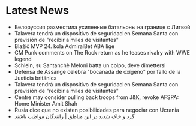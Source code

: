 # Latest News
-  Белоруссия разместила усиленные батальоны на границе с Литвой
-  Talavera tendrá un dispositivo de seguridad en Semana Santa con previsión de "recibir a miles de visitantes"
-  Blažič MVP 24. kola AdmiralBet ABA lige
-  CM Punk comments on The Rock return as he teases rivalry with WWE legend
-  Schlein, su Santanchè Meloni batta un colpo, deve dimettersi
-  Defensa de Assange celebra "bocanada de oxígeno" por fallo de la Justicia británica
-  Talavera tendrá un dispositivo de seguridad en Semana Santa con previsión de "recibir a miles de visitantes"
-  Centre may consider pulling back troops from J&K, revoke AFSPA: Home Minister Amit Shah
-  Rusia dice que no existen posibilidades para negociar con Ucrania
-  گرد و خاک شدید در این مناطق | رانندگان مواظب باشند
